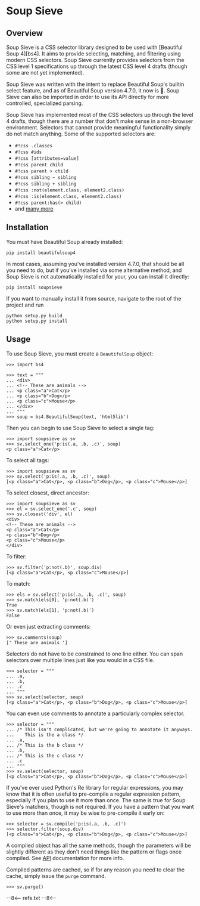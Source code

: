 # Soup Sieve

## Overview

Soup Sieve is a CSS selector library designed to be used with [Beautiful Soup 4][bs4]. It aims to provide selecting,
matching, and filtering using modern CSS selectors. Soup Sieve currently provides selectors from the CSS level 1
specifications up through the latest CSS level 4 drafts (though some are not yet implemented).

Soup Sieve was written with the intent to replace Beautiful Soup's builtin select feature, and as of Beautiful Soup
version 4.7.0, it now is :confetti_ball:. Soup Sieve can also be imported in order to use its API directly for
more controlled, specialized parsing.

Soup Sieve has implemented most of the CSS selectors up through the level 4 drafts, though there are a number that don't
make sense in a non-browser environment. Selectors that cannot provide meaningful functionality simply do not match
anything. Some of the supported selectors are:

- `#!css .classes`
- `#!css #ids`
- `#!css [attributes=value]`
- `#!css parent child`
- `#!css parent > child`
- `#!css sibling ~ sibling`
- `#!css sibling + sibling`
- `#!css :not(element.class, element2.class)`
- `#!css :is(element.class, element2.class)`
- `#!css parent:has(> child)`
- and [many more](./selectors.md)

## Installation

You must have Beautiful Soup already installed:

```
pip install beautifulsoup4
```

In most cases, assuming you've installed version 4.7.0, that should be all you need to do, but if you've installed via
some alternative method, and Soup Sieve is not automatically installed for your, you can install it directly:

```
pip install soupsieve
```

If you want to manually install it from source, navigate to the root of the project and run

```
python setup.py build
python setup.py install
```

## Usage

To use Soup Sieve, you must create a `BeautifulSoup` object:

```pycon3
>>> import bs4

>>> text = """
... <div>
... <!-- These are animals -->
... <p class="a">Cat</p>
... <p class="b">Dog</p>
... <p class="c">Mouse</p>
... </div>
... """
>>> soup = bs4.BeautifulSoup(text, 'html5lib')
```

Then you can begin to use Soup Sieve to select a single tag:

```pycon3
>>> import soupsieve as sv
>>> sv.select_one('p:is(.a, .b, .c)', soup)
<p class="a">Cat</p>
```

To select all tags:

```pycon3
>>> import soupsieve as sv
>>> sv.select('p:is(.a, .b, .c)', soup)
[<p class="a">Cat</p>, <p class="b">Dog</p>, <p class="c">Mouse</p>]
```

To select closest, direct ancestor:

```pycon3
>>> import soupsieve as sv
>>> el = sv.select_one('.c', soup)
>>> sv.closest('div', el)
<div>
<!-- These are animals -->
<p class="a">Cat</p>
<p class="b">Dog</p>
<p class="c">Mouse</p>
</div>
```

To filter:

```pycon3
>>> sv.filter('p:not(.b)', soup.div)
[<p class="a">Cat</p>, <p class="c">Mouse</p>]
```

To match:

```pycon3
>>> els = sv.select('p:is(.a, .b, .c)', soup)
>>> sv.match(els[0], 'p:not(.b)')
True
>>> sv.match(els[1], 'p:not(.b)')
False
```

Or even just extracting comments:

```pycon3
>>> sv.comments(soup)
[' These are animals ']
```

Selectors do not have to be constrained to one line either. You can span selectors over multiple lines just like you
would in a CSS file.

```pycon3
>>> selector = """
... .a,
... .b,
... .c
... """
>>> sv.select(selector, soup)
[<p class="a">Cat</p>, <p class="b">Dog</p>, <p class="c">Mouse</p>]
```

You can even use comments to annotate a particularly complex selector.

```pycon3
>>> selector = """
... /* This isn't complicated, but we're going to annotate it anyways.
...    This is the a class */
... .a,
... /* This is the b class */
... .b,
... /* This is the c class */
... .c
... """
>>> sv.select(selector, soup)
[<p class="a">Cat</p>, <p class="b">Dog</p>, <p class="c">Mouse</p>]
```

If you've ever used Python's Re library for regular expressions, you may know that it is often useful to pre-compile a
regular expression pattern, especially if you plan to use it more than once.  The same is true for Soup Sieve's
matchers, though is not required.  If you have a pattern that you want to use more than once, it may be wise to
pre-compile it early on:

```pycon3
>>> selector = sv.compile('p:is(.a, .b, .c)')
>>> selector.filter(soup.div)
[<p class="a">Cat</p>, <p class="b">Dog</p>, <p class="c">Mouse</p>]
```

A compiled object has all the same methods, though the parameters will be slightly different as they don't need things
like the pattern or flags once compiled. See [API](./api.md) documentation for more info.

Compiled patterns are cached, so if for any reason you need to clear the cache, simply issue the `purge` command.

```pycon3
>>> sv.purge()
```

--8<--
refs.txt
--8<--
